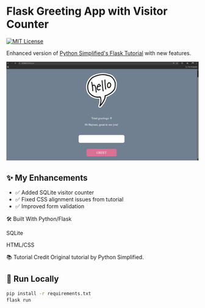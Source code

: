 # Flask Greeting App with Visitor Counter  

[![MIT License](https://img.shields.io/badge/License-MIT-green.svg)](LICENSE)  

Enhanced version of [Python Simplified's Flask Tutorial](https://www.youtube.com/watch?v=6plVs_ytIH8&list=FLUlfchq2F5t_LmXuw1IXbFA&index=2) with new features.  

![App Screenshot](screenshots/web.png) <!-- Add this line if you have screenshot -->

## ✨ My Enhancements  

- ✅ Added SQLite visitor counter  
- ✅ Fixed CSS alignment issues from tutorial  
- ✅ Improved form validation  

🛠 Built With
Python/Flask

SQLite

HTML/CSS

📚 Tutorial Credit
Original tutorial by Python Simplified.

## 🚀 Run Locally  

```bash  
pip install -r requirements.txt  
flask run  

